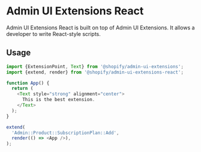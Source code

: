 # Admin UI Extensions React

Admin UI Extensions React is built on top of Admin UI Extensions. It allows a developer to write React-style scripts.

## Usage

```js
import {ExtensionPoint, Text} from '@shopify/admin-ui-extensions';
import {extend, render} from '@shopify/admin-ui-extensions-react';

function App() {
  return (
    <Text style="strong" alignment="center">
      This is the best extension.
    </Text>
  );
}

extend(
  'Admin::Product::SubscriptionPlan::Add',
  render(() => <App />),
);
```
